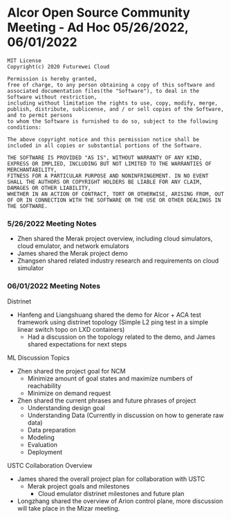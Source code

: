 # Alcor Open Source Community Meeting - Ad Hoc 05/26/2022, 06/01/2022


    MIT License
    Copyright(c) 2020 Futurewei Cloud

    Permission is hereby granted,
    free of charge, to any person obtaining a copy of this software and associated documentation files(the "Software"), to deal in the Software without restriction,
    including without limitation the rights to use, copy, modify, merge, publish, distribute, sublicense, and / or sell copies of the Software, and to permit persons
    to whom the Software is furnished to do so, subject to the following conditions:

    The above copyright notice and this permission notice shall be included in all copies or substantial portions of the Software.

    THE SOFTWARE IS PROVIDED "AS IS", WITHOUT WARRANTY OF ANY KIND, EXPRESS OR IMPLIED, INCLUDING BUT NOT LIMITED TO THE WARRANTIES OF MERCHANTABILITY,
    FITNESS FOR A PARTICULAR PURPOSE AND NONINFRINGEMENT. IN NO EVENT SHALL THE AUTHORS OR COPYRIGHT HOLDERS BE LIABLE FOR ANY CLAIM, DAMAGES OR OTHER LIABILITY,
    WHETHER IN AN ACTION OF CONTRACT, TORT OR OTHERWISE, ARISING FROM, OUT OF OR IN CONNECTION WITH THE SOFTWARE OR THE USE OR OTHER DEALINGS IN THE SOFTWARE.

### 5/26/2022 Meeting Notes
* Zhen shared the Merak project overview, including cloud simulators, cloud emulator, and network emulators
* James shared the Merak project demo
* Zhangsen shared related industry research and requirements on cloud simulator 

### 06/01/2022 Meeting Notes

Distrinet 

* Hanfeng and Liangshuang shared the demo for Alcor + ACA test framework using distrinet topology (Simple L2 ping test in a simple linear  switch topo on LXD containers) 
    * Had a discussion on the topology related to the demo, and James shared expectations for next steps 

ML Discussion Topics 

* Zhen shared the project goal for NCM
    * Minimize amount of goal states and maximize numbers of reachability 
    * Minimize on demand request 
* Zhen shared the current phrases and future phrases of project
    * Understanding design goal
    * Understanding Data  (Currently in discussion on how to generate raw data)
    * Data preparation
    * Modeling
    * Evaluation
    * Deployment 

USTC Collaboration Overview
* James shared the overall project plan for collaboration with USTC
    * Merak project goals and milestones
        * Cloud emulator distrinet milestones and future plan
* Longzhang shared the overview of Arion control plane, more discussion will take place in the Mizar meeting.
